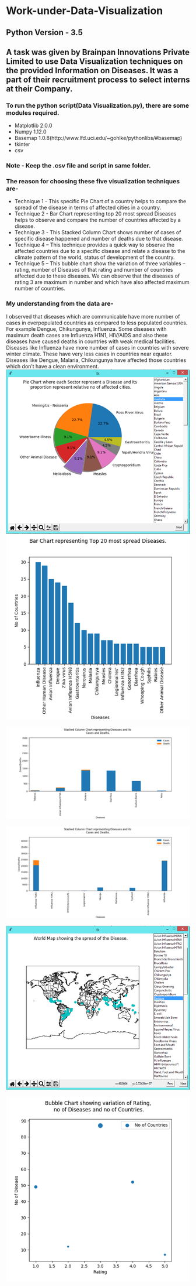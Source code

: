 # Work-under-Data-Visualization

<h2>Python Version - 3.5<h2>
A task was given by Brainpan Innovations Private Limited to use Data Visualization techniques on the provided Information on Diseases. It was a part of their recruitment process to select interns at their Company.
<h3>To run the python script(Data Visualization.py), there are some modules required.</h3>
<ul>
<li>Matplotlib 2.0.0</li>
<li>Numpy 1.12.0</li>
<li>Basemap 1.0.8(http://www.lfd.uci.edu/~gohlke/pythonlibs/#basemap)</li>
<li>tkinter</li>
<li>csv</li>
</ul>
<h3>Note - Keep the .csv file and script in same folder.<h3>

<h3>The reason for choosing these five visualization techniques are-</h3>
<ul>
<li>Technique 1 - This specific Pie Chart of a country helps to compare the spread of the disease in terms of affected cities in a country.</li>
<li>Technique 2 - Bar Chart representing top 20 most spread Diseases helps to observe and compare the number of countries affected by a disease.</li>
<li>Technique 3 - This Stacked Column Chart shows number of cases of specific disease happened and number of deaths due to that disease.</li>
<li>Technique 4 – This technique provides a quick way to observe the affected countries due to a specific disease and relate a disease to the climate pattern of the world, status of development of the country.</li>
<li>Technique 5 – This bubble chart show the variation of three variables – rating, number of Diseases of that rating and number of countries affected due to these diseases. We can observe that the diseases of rating 3 are maximum in number and which have also affected maximum number of countries.</li>
</ul>
<h3>My understanding from the data are-</h3>
I observed that diseases which are communicable have more number of cases in overpopulated countries as compared to less populated countries. For example Dengue, Chikungunya, Influenza. Some diseases with maximum death cases are Influenza H1N1, HIV/AIDS and also these diseases have caused deaths in countries with weak medical facilities.
Diseases like Influenza have more number of cases in countries with severe winter climate. These have very less cases in countries near equator. Diseases like Dengue, Malaria, Chikungunya have affected those countries which don’t have a clean environment.

<img src="https://raw.githubusercontent.com/addy1995/Work-under-Data-Visualization/master/Screenshots/tech1_1.PNG">
<br><img src="https://raw.githubusercontent.com/addy1995/Work-under-Data-Visualization/master/Screenshots/tech2.png"><br>
<br><img src="https://github.com/addy1995/Work-under-Data-Visualization/blob/master/Screenshots/tech3_3.png"><br>
<br><img src="https://github.com/addy1995/Work-under-Data-Visualization/blob/master/Screenshots/tech3_1.png"><br>
<br><img src="https://github.com/addy1995/Work-under-Data-Visualization/blob/master/Screenshots/tech4_2.PNG"><br>
<br><img src="https://github.com/addy1995/Work-under-Data-Visualization/blob/master/Screenshots/tech5.png"><br>

